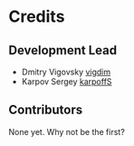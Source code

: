 # Credits

## Development Lead

- Dmitry Vigovsky [vigdim](https://github.com/vigdim)
- Karpov Sergey [karpoffS](https://github.com/xebox83)

## Contributors

None yet. Why not be the first? 